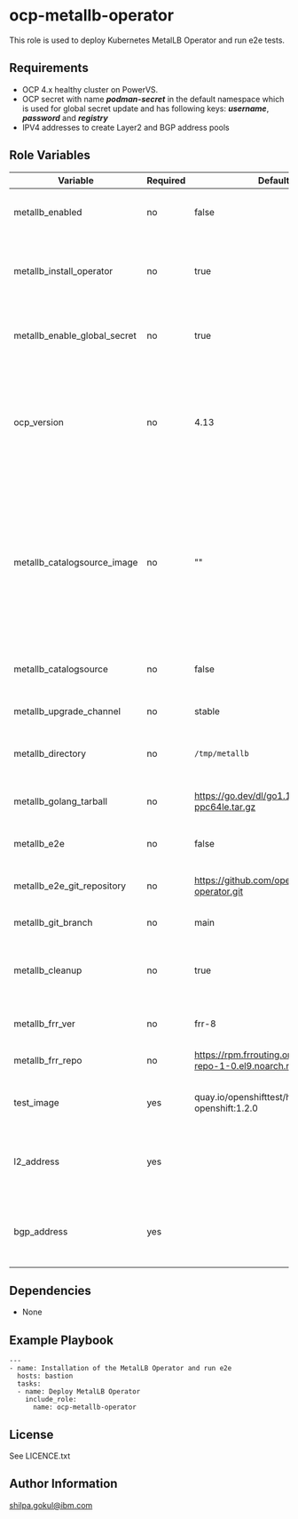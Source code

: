 ocp-metallb-operator
=========

This role is used to deploy Kubernetes MetalLB Operator and run e2e tests.

Requirements
------------

- OCP 4.x healthy cluster on PowerVS.
- OCP secret with name ***podman-secret*** in the default namespace which is used for global secret update and has following keys:
   ***username***, ***password*** and ***registry***
- IPV4 addresses to create Layer2 and BGP address pools

Role Variables
--------------

| Variable                     | Required | Default                                                      | Comments                                                                                                                       |
|------------------------------|----------|--------------------------------------------------------------|--------------------------------------------------------------------------------------------------------------------------------|
| metallb_enabled              | no       | false                                                        | Set it to true to run this playbook                                                                                            |
| metallb_install_operator     | no       | true                                                         | Set it to true to install the Kubernetes MetalLB Operator                                                                      |
| metallb_enable_global_secret | no       | true                                                         | Set it to true when the secret needs to be updated                                                                             |
| ocp_version                  | no       | 4.13                                                         | Set the proper OCP version to fetch the appropriate catalog source for MetalLB operator                                        |
| metallb_catalogsource_image  | no       | ""                                                           | Custom catalog source index image for MetalLB Operator. If not defined, default `redhat-operators` catalog source will be used |
| metallb_catalogsource        | no       | false                                                        | Set it to true to run this playbook                                                                                            |
| metallb_upgrade_channel      | no       | stable                                                       | Operator upgrade channel                                                                                                       |
| metallb_directory            | no       | `/tmp/metallb`                                               | Working directory for MetalLB Operator                                                                                         |
| metallb_golang_tarball       | no       | https://go.dev/dl/go1.18.6.linux-ppc64le.tar.gz              | HTTPS URL for golang tarball                                                                                                   |
| metallb_e2e                  | no       | false                                                        | Set it to true to run e2e                                                                                                      |
| metallb_e2e_git_repository   | no       | https://github.com/openshift/metallb-operator.git            | Git repository for e2e tests                                                                                                   |
| metallb_git_branch           | no       | main                                                         | Git branch for e2e                                                                                                             |
| metallb_cleanup              | no       | true                                                         | Flag is used to clean MetalLB Operator resources                                                                               |
| metallb_frr_ver              | no       | frr-8                                                        | Frr version to be installed                                                                                                    |
| metallb_frr_repo             | no       | https://rpm.frrouting.org/repo/frr-8-repo-1-0.el9.noarch.rpm | Frr repo to fetch the rpm                                                                                                      |
| test_image                   | yes      | quay.io/openshifttest/hello-openshift:1.2.0                  | Test image to deploy sample pod                                                                                                |
| l2_address                   | yes      |                                                              | 2 IPV4 addresses for creating Layer 2 address pool                                                                             |
| bgp_address                  | yes      |                                                              | 1 IPV4 address for creating BGP address pool                                                                                   |

Dependencies
------------

- None

Example Playbook
----------------
```
---
- name: Installation of the MetalLB Operator and run e2e
  hosts: bastion
  tasks:
  - name: Deploy MetalLB Operator
    include_role:
      name: ocp-metallb-operator
```

License
-------

See LICENCE.txt

Author Information
------------------

shilpa.gokul@ibm.com
